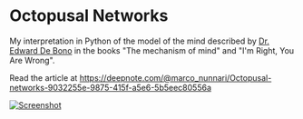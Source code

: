 # Octopusal Networks

My interpretation in Python of the model of the mind described by [Dr. Edward De Bono](https://en.wikipedia.org/wiki/Edward_de_Bono) in the books "The mechanism of mind" and "I'm Right, You Are Wrong".

Read the article at https://deepnote.com/@marco_nunnari/Octopusal-networks-9032255e-9875-415f-a5e6-5b5eec80556a

[![Screenshot](https://user-images.githubusercontent.com/12419038/169410180-78d01bb7-db03-48eb-9f16-b4edb1047581.png)](https://deepnote.com/@marco_nunnari/Octopusal-networks-9032255e-9875-415f-a5e6-5b5eec80556a)
